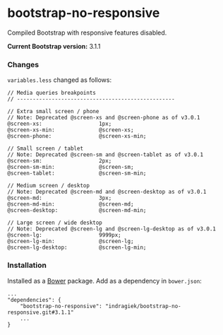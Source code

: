 bootstrap-no-responsive
=======================

Compiled Bootstrap with responsive features disabled.

**Current Bootstrap version:** 3.1.1

### Changes

`variables.less` changed as follows:

```
// Media queries breakpoints
// --------------------------------------------------

// Extra small screen / phone
// Note: Deprecated @screen-xs and @screen-phone as of v3.0.1
@screen-xs:                  1px;
@screen-xs-min:              @screen-xs;
@screen-phone:               @screen-xs-min;

// Small screen / tablet
// Note: Deprecated @screen-sm and @screen-tablet as of v3.0.1
@screen-sm:                  2px;
@screen-sm-min:              @screen-sm;
@screen-tablet:              @screen-sm-min;

// Medium screen / desktop
// Note: Deprecated @screen-md and @screen-desktop as of v3.0.1
@screen-md:                  3px;
@screen-md-min:              @screen-md;
@screen-desktop:             @screen-md-min;

// Large screen / wide desktop
// Note: Deprecated @screen-lg and @screen-lg-desktop as of v3.0.1
@screen-lg:                  9999px;
@screen-lg-min:              @screen-lg;
@screen-lg-desktop:          @screen-lg-min;
```

### Installation

Installed as a [Bower](http://bower.io) package. Add as a dependency in `bower.json`:

```
...
"dependencies": {
	"bootstrap-no-responsive": "indragiek/bootstrap-no-responsive.git#3.1.1"
	...
}
```
